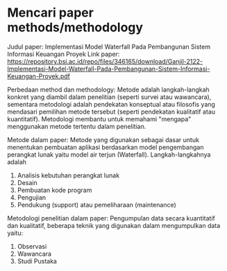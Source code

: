 # Mencari paper methods/methodology

Judul paper: Implementasi Model Waterfall Pada Pembangunan Sistem Informasi Keuangan Proyek
Link paper: https://repository.bsi.ac.id/repo/files/346165/download/Ganjil-2122-Implementasi-Model-Waterfall-Pada-Pembangunan-Sistem-Informasi-Keuangan-Proyek.pdf

Perbedaan method dan methodology:
Metode adalah langkah-langkah konkret yang diambil dalam penelitian (seperti survei atau wawancara), sementara metodologi adalah pendekatan konseptual atau filosofis yang mendasari pemilihan metode tersebut (seperti pendekatan kualitatif atau kuantitatif). Metodologi membantu untuk memahami "mengapa" menggunakan metode tertentu dalam penelitian.

Metode dalam paper:
Metode yang digunakan sebagai dasar untuk menentukan pembuatan aplikasi berdasarkan model pengembangan perangkat lunak yaitu model air terjun (Waterfall). Langkah-langkahnya adalah

1. Analisis kebutuhan perangkat lunak
2. Desain
3. Pembuatan kode program
4. Pengujian
5. Pendukung (support) atau pemeliharaan (maintenance)

Metodologi penelitian dalam paper:
Pengumpulan data secara kuantitatif dan kualitatif, beberapa teknik yang digunakan dalam mengumpulkan data yaitu:

1. Observasi
2. Wawancara
3. Studi Pustaka
